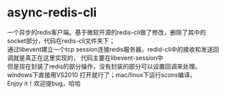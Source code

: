 # async-redis-cli
一个异步的redis客户端。基于微软开源的redis-cli做了修改，删除了其中的socket部分，代码在redis-cli文件夹下；  
通过libevent建立一个tcp session连接redis服务器，redid-cli中的接收和发送回调就是真正在这里实现的，  代码主要在libevent-session中  
但是现在封装了redis的部分操作，没有封装的部分可以设置回调来处理。  
windows下直接用VS2010 打开就行了；mac/linux下运行scons编译。  
Enjoy it！欢迎提bug，哈哈
